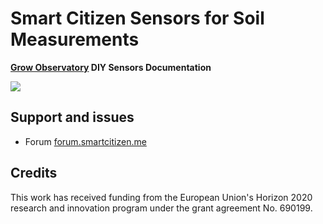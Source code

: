 Smart Citizen Sensors for Soil Measurements
===========================================

**[Grow Observatory](https://growobservatory.org/) DIY Sensors Documentation**

![](https://i.imgur.com/cdZUXql.jpg)

## Support and issues

* Forum [forum.smartcitizen.me](http://forum.smartcitizen.me)

## Credits

This work has received funding from the European Union's Horizon 2020 research and innovation program under the grant agreement No. 690199.